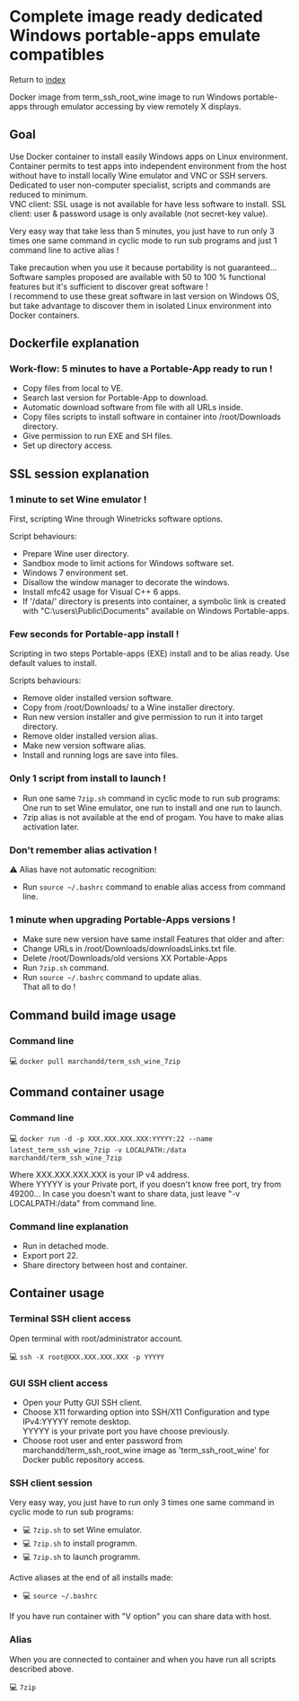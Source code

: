 Complete image ready dedicated Windows portable-apps emulate compatibles
========================================================================

Return to [index](https://github.com/marchandd/term_ssh_wine_7zip/ "Index")

Docker image from term_ssh_root_wine image to run Windows portable-apps
through emulator accessing by view remotely X displays.

Goal
----

Use Docker container to install easily Windows apps on Linux environment.  
Container permits to test apps into independent environment from the host 
without have to install locally Wine emulator and VNC or SSH servers.  
Dedicated to user non-computer specialist, scripts and commands are reduced to minimum.  
VNC client: SSL usage is not available for have less software to install.
SSL client: user & password usage is only available (not secret-key value).

Very easy way that take less than 5 minutes, you just have to run only 3 times one same command in cyclic mode to run sub programs and just 1 command line to active alias !

Take precaution when you use it because portability is not guaranteed...  
Software samples proposed are available with 50 to 100 % functional features 
but it's sufficient to discover great software !  
I recommend to use these great software in last version on Windows OS,
but take advantage to discover them in isolated Linux environment into 
Docker containers.

Dockerfile explanation
----------------------

### Work-flow: 5 minutes to have a Portable-App ready to run !

- Copy files from local to VE.
- Search last version for Portable-App to download.
- Automatic download software from file with all URLs inside.
- Copy files scripts to install software in container into /root/Downloads 
  directory.
- Give permission to run EXE and SH files.
- Set up directory access.

SSL session explanation
-----------------------

### 1 minute to set Wine emulator !

First, scripting Wine through Winetricks software options.

Script behaviours:
- Prepare Wine user directory.
- Sandbox mode to limit actions for Windows software set.
- Windows 7 environment set.
- Disallow the window manager to decorate the windows.
- Install mfc42 usage for Visual C++ 6 apps.
- If '/data/' directory is presents into container, a symbolic link is created with "C:\users\Public\Documents" available on Windows Portable-apps.

### Few seconds for Portable-app install !

Scripting in two steps Portable-apps (EXE) install and to be alias ready.
Use default values to install.

Scripts behaviours:
- Remove older installed version software.
- Copy from /root/Downloads/ to a Wine installer directory.
- Run new version installer and give permission to run it into target directory.
- Remove older installed version alias.
- Make new version software alias.
- Install and running logs are save into files.

### Only 1 script from install to launch !

- Run one same `7zip.sh` command in cyclic mode to run sub programs:  
One run to set Wine emulator, one run to install and one run to launch.  
- 7zip alias is not available at the end of progam. You have to make alias activation later.

### Don't remember alias activation !

:warning: Alias have not automatic recognition:
- Run `source ~/.bashrc` command to enable alias access from command line.

### 1 minute when upgrading Portable-Apps versions !

- Make sure new version have same install Features that older and after: 
- Change URLs in /root/Downloads/downloadsLinks.txt file.
- Delete /root/Downloads/old versions XX Portable-Apps
- Run `7zip.sh` command.
- Run `source ~/.bashrc` command to update alias.  
That all to do !

Command build image usage
-------------------------

### Command line

:computer: `docker pull marchandd/term_ssh_wine_7zip`

Command container usage
-----------------------

### Command line

:computer: `docker run -d -p XXX.XXX.XXX.XXX:YYYYY:22 --name latest_term_ssh_wine_7zip -v LOCALPATH:/data marchandd/term_ssh_wine_7zip`

Where XXX.XXX.XXX.XXX is your IP v4 address.  
Where YYYYY is your Private port, if you doesn't know free port, try from 49200...
In case you doesn't want to share data, just leave "-v LOCALPATH:/data" 
from command line.

### Command line explanation

- Run in detached mode.
- Export port 22.
- Share directory between host and container.

Container usage
---------------

### Terminal SSH client access

Open terminal with root/administrator account.

:computer: `ssh -X root@XXX.XXX.XXX.XXX -p YYYYY`

### GUI SSH client access

- Open your Putty GUI SSH client.  
- Choose X11 forwarding option into SSH/X11 Configuration and type IPv4:YYYYY remote desktop.  
  YYYYY is your private port you have choose previously.  
- Choose root user and enter password from marchandd/term_ssh_root_wine image as 'term_ssh_root_wine' for Docker public repository access.

### SSH client session

Very easy way, you just have to run only 3 times one same command in cyclic mode to run sub programs:  
- :computer: `7zip.sh` to set Wine emulator.  
- :computer: `7zip.sh` to install programm.  
- :computer: `7zip.sh` to launch programm.  

Active aliases at the end of all installs made:
- :computer: `source ~/.bashrc`

If you have run container with "V option" you can share data with host.

### Alias

When you are connected to container and when you have run all scripts described above.

:computer: `7zip`
